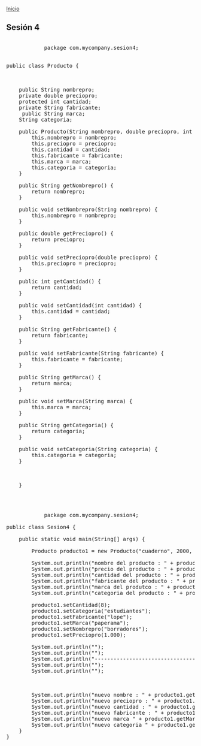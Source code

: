 <!-- No borrar o modificar -->

[Inicio](./index.md)

## Sesión 4

<!-- Su documentación aquí -->

<pre> 
            package com.mycompany.sesion4;


public class Producto {

    
    
    public String nombrepro;
    private double preciopro;
    protected int cantidad;
    private String fabricante;
     public String marca;
    String categoria;

    public Producto(String nombrepro, double preciopro, int cantidad, String fabricante, String marca, String categoria) {
        this.nombrepro = nombrepro;
        this.preciopro = preciopro;
        this.cantidad = cantidad;
        this.fabricante = fabricante;
        this.marca = marca;
        this.categoria = categoria;
    }

    public String getNombrepro() {
        return nombrepro;
    }

    public void setNombrepro(String nombrepro) {
        this.nombrepro = nombrepro;
    }

    public double getPreciopro() {
        return preciopro;
    }

    public void setPreciopro(double preciopro) {
        this.preciopro = preciopro;
    }

    public int getCantidad() {
        return cantidad;
    }

    public void setCantidad(int cantidad) {
        this.cantidad = cantidad;
    }

    public String getFabricante() {
        return fabricante;
    }

    public void setFabricante(String fabricante) {
        this.fabricante = fabricante;
    }

    public String getMarca() {
        return marca;
    }

    public void setMarca(String marca) {
        this.marca = marca;
    }

    public String getCategoria() {
        return categoria;
    }

    public void setCategoria(String categoria) {
        this.categoria = categoria;
    }

    
       
    } 
      
        
          
            
            package com.mycompany.sesion4;

public class Sesion4 {

    public static void main(String[] args) {

        Producto producto1 = new Producto("cuaderno", 2000, 10, "norma", "elcid", "papeleria");

        System.out.println("nombre del producto : " + producto1.getNombrepro());
        System.out.println("precio del producto : " + producto1.getPreciopro());
        System.out.println("cantidad del producto : " + producto1.getCantidad());
        System.out.println("fabricante del producto : " + producto1.getFabricante());
        System.out.println("marca del produtco : " + producto1.getMarca());
        System.out.println("categoria del producto : " + producto1.getCategoria());

        producto1.setCantidad(8);
        producto1.setCategoria("estudiantes");
        producto1.setFabricante("lope");
        producto1.setMarca("paperama");
        producto1.setNombrepro("borradores");
        producto1.setPreciopro(1.000);

        System.out.println("");
        System.out.println("");
        System.out.println("--------------------------------------------------Actualizacion de inventarios-------------------------------------------------- : ");
        System.out.println("");
        System.out.println("");

        

        System.out.println("nuevo nombre : " + producto1.getNombrepro());
        System.out.println("nuevo preciopro : " + producto1.getPreciopro());
        System.out.println("nuevo cantidad : " + producto1.getCantidad());
        System.out.println("nuevo fabricante : " + producto1.getFabricante());
        System.out.println("nuevo marca " + producto1.getMarca());
        System.out.println("nuevo categoria " + producto1.getCategoria());
    }
}
